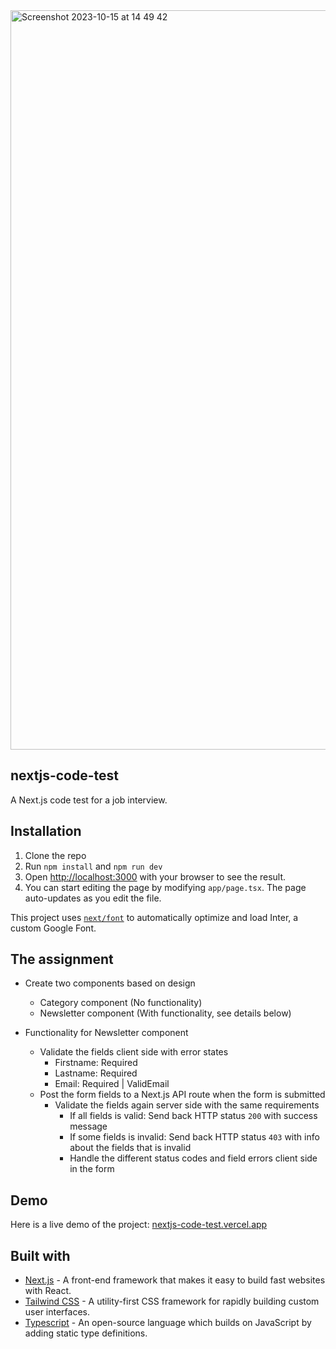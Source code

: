 <img width="1183" alt="Screenshot 2023-10-15 at 14 49 42" src="https://github.com/marcusxyz/nextjs-code-test/assets/46654887/a66e72df-4ff8-4286-b806-e78e4b114424">

## nextjs-code-test
A Next.js code test for a job interview. 

## Installation

1. Clone the repo
2. Run `npm install` and `npm run dev`
3. Open [http://localhost:3000](http://localhost:3000) with your browser to see the result.
4. You can start editing the page by modifying `app/page.tsx`. The page auto-updates as you edit the file.

This project uses [`next/font`](https://nextjs.org/docs/basic-features/font-optimization) to automatically optimize and load Inter, a custom Google Font.

## The assignment

- Create two components based on design
  - Category component (No functionality)
  - Newsletter component (With functionality, see details below)

- Functionality for Newsletter component
  - Validate the fields client side with error states
    - Firstname: Required
    - Lastname: Required
    - Email: Required | ValidEmail
   - Post the form fields to a Next.js API route when the form is submitted
     - Validate the fields again server side with the same requirements
       - If all fields is valid: Send back HTTP status `200` with success message
       - If some fields is invalid: Send back HTTP status `403` with info about the fields that is invalid
       - Handle the different status codes and field errors client side in the form


## Demo

Here is a live demo of the project: [nextjs-code-test.vercel.app](nextjs-code-test.vercel.app)

## Built with

- [Next.js](https://nextjs.org/) - A front-end framework that makes it easy to build fast websites with React.
- [Tailwind CSS](https://tailwindcss.com/) - A utility-first CSS framework for rapidly building custom user interfaces.
- [Typescript](https://www.typescriptlang.org/) - An open-source language which builds on JavaScript by adding static type definitions.
